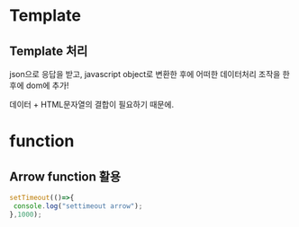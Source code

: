 # Template

## Template 처리

json으로 응답을 받고, javascript object로 변환한 후에 어떠한 데이터처리 조작을 한 후에 dom에 추가!

데이터 + HTML문자열의 결합이 필요하기 때문에.

# function

## Arrow function 활용

```js
setTimeout(()=>{
 console.log("settimeout arrow");
},1000);
```